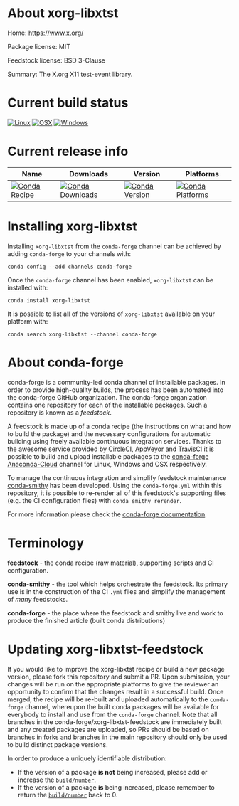 About xorg-libxtst
==================

Home: https://www.x.org/

Package license: MIT

Feedstock license: BSD 3-Clause

Summary: The X.org X11 test-event library.



Current build status
====================

[![Linux](https://img.shields.io/circleci/project/github/conda-forge/xorg-libxtst-feedstock/master.svg?label=Linux)](https://circleci.com/gh/conda-forge/xorg-libxtst-feedstock)
[![OSX](https://img.shields.io/travis/conda-forge/xorg-libxtst-feedstock/master.svg?label=macOS)](https://travis-ci.org/conda-forge/xorg-libxtst-feedstock)
[![Windows](https://img.shields.io/appveyor/ci/conda-forge/xorg-libxtst-feedstock/master.svg?label=Windows)](https://ci.appveyor.com/project/conda-forge/xorg-libxtst-feedstock/branch/master)

Current release info
====================

| Name | Downloads | Version | Platforms |
| --- | --- | --- | --- |
| [![Conda Recipe](https://img.shields.io/badge/recipe-xorg--libxtst-green.svg)](https://anaconda.org/conda-forge/xorg-libxtst) | [![Conda Downloads](https://img.shields.io/conda/dn/conda-forge/xorg-libxtst.svg)](https://anaconda.org/conda-forge/xorg-libxtst) | [![Conda Version](https://img.shields.io/conda/vn/conda-forge/xorg-libxtst.svg)](https://anaconda.org/conda-forge/xorg-libxtst) | [![Conda Platforms](https://img.shields.io/conda/pn/conda-forge/xorg-libxtst.svg)](https://anaconda.org/conda-forge/xorg-libxtst) |

Installing xorg-libxtst
=======================

Installing `xorg-libxtst` from the `conda-forge` channel can be achieved by adding `conda-forge` to your channels with:

```
conda config --add channels conda-forge
```

Once the `conda-forge` channel has been enabled, `xorg-libxtst` can be installed with:

```
conda install xorg-libxtst
```

It is possible to list all of the versions of `xorg-libxtst` available on your platform with:

```
conda search xorg-libxtst --channel conda-forge
```


About conda-forge
=================

conda-forge is a community-led conda channel of installable packages.
In order to provide high-quality builds, the process has been automated into the
conda-forge GitHub organization. The conda-forge organization contains one repository
for each of the installable packages. Such a repository is known as a *feedstock*.

A feedstock is made up of a conda recipe (the instructions on what and how to build
the package) and the necessary configurations for automatic building using freely
available continuous integration services. Thanks to the awesome service provided by
[CircleCI](https://circleci.com/), [AppVeyor](https://www.appveyor.com/)
and [TravisCI](https://travis-ci.org/) it is possible to build and upload installable
packages to the [conda-forge](https://anaconda.org/conda-forge)
[Anaconda-Cloud](https://anaconda.org/) channel for Linux, Windows and OSX respectively.

To manage the continuous integration and simplify feedstock maintenance
[conda-smithy](https://github.com/conda-forge/conda-smithy) has been developed.
Using the ``conda-forge.yml`` within this repository, it is possible to re-render all of
this feedstock's supporting files (e.g. the CI configuration files) with ``conda smithy rerender``.

For more information please check the [conda-forge documentation](https://conda-forge.org/docs/).

Terminology
===========

**feedstock** - the conda recipe (raw material), supporting scripts and CI configuration.

**conda-smithy** - the tool which helps orchestrate the feedstock.
                   Its primary use is in the construction of the CI ``.yml`` files
                   and simplify the management of *many* feedstocks.

**conda-forge** - the place where the feedstock and smithy live and work to
                  produce the finished article (built conda distributions)


Updating xorg-libxtst-feedstock
===============================

If you would like to improve the xorg-libxtst recipe or build a new
package version, please fork this repository and submit a PR. Upon submission,
your changes will be run on the appropriate platforms to give the reviewer an
opportunity to confirm that the changes result in a successful build. Once
merged, the recipe will be re-built and uploaded automatically to the
`conda-forge` channel, whereupon the built conda packages will be available for
everybody to install and use from the `conda-forge` channel.
Note that all branches in the conda-forge/xorg-libxtst-feedstock are
immediately built and any created packages are uploaded, so PRs should be based
on branches in forks and branches in the main repository should only be used to
build distinct package versions.

In order to produce a uniquely identifiable distribution:
 * If the version of a package **is not** being increased, please add or increase
   the [``build/number``](https://conda.io/docs/user-guide/tasks/build-packages/define-metadata.html#build-number-and-string).
 * If the version of a package **is** being increased, please remember to return
   the [``build/number``](https://conda.io/docs/user-guide/tasks/build-packages/define-metadata.html#build-number-and-string)
   back to 0.
